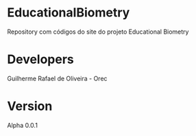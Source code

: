 # EducationalBiometry
  Repository com códigos do site do projeto Educational Biometry

# Developers
  Guilherme Rafael de Oliveira - Orec
  
# Version
  Alpha 0.0.1
  
